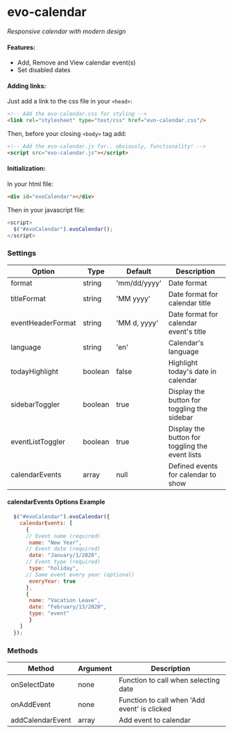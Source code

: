 # evo-calendar
_Responsive calendar with modern design_

#### Features:
* Add, Remove and View calendar event(s)
* Set disabled dates

#### Adding links:

Just add a link to the css file in your `<head>`:

```html
<!-- Add the evo-calendar.css for styling -->
<link rel="stylesheet" type="text/css" href="evo-calendar.css"/>
```

Then, before your closing ```<body>``` tag add:

```html
<!-- Add the evo-calendar.js for.. obviously, functionality! -->
<script src="evo-calendar.js"></script>
```

#### Initialization:

In your html file:
```html
<div id="evoCalendar"></div>
```

Then in your javascript file:
```js
<script>
  $("#evoCalendar").evoCalendar();
</script>
```

### Settings

Option | Type | Default | Description
------ | ---- | ------- | -----------
format | string | 'mm/dd/yyyy' | Date format
titleFormat | string | 'MM yyyy' | Date format for calendar title
eventHeaderFormat | string | 'MM d, yyyy' | Date format for calendar event's title
language | string | 'en' | Calendar's language
todayHighlight | boolean | false | Highlight today's date in calendar
sidebarToggler | boolean | true | Display the button for toggling the sidebar
eventListToggler | boolean | true | Display the button for toggling the event lists
calendarEvents | array | null | Defined events for calendar to show

#### calendarEvents Options Example
```js
  $("#evoCalendar").evoCalendar({
    calendarEvents: [
      {
      // Event name (required)
       name: "New Year",
      // Event date (required)
       date: "January/1/2020",
      // Event type (required)
       type: "holiday",
      // Same event every year (optional)
       everyYear: true
      },
      {
       name: "Vacation Leave",
       date: "February/13/2020",
       type: "event"
       }
    ]
  });
```


### Methods

Method | Argument | Description
------ | -------| -----------
onSelectDate | none | Function to call when selecting date
onAddEvent | none | Function to call when 'Add event' is clicked
addCalendarEvent | array | Add event to calendar

